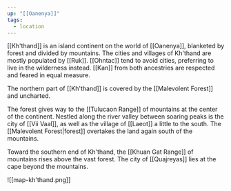 ```yaml
---
up: "[[Oanenya]]"
tags:
  - location
---
```

[[Kh'thand]] is an island continent on the world of [[Oanenya]], blanketed by forest and divided by mountains. The cities and villages of Kh'thand are mostly populated by [[Ruk]]. [[Ohntac]] tend to avoid cities, preferring to live in the wilderness instead. [[Kan]] from both ancestries are respected and feared in equal measure. 

The northern part of [[Kh'thand]] is covered by the [[Malevolent Forest]] and uncharted. 

The forest gives way to the [[Tulucaon Range]] of mountains at the center of the continent. Nestled along the river valley between soaring peaks is the city of [[Vii Vaal]], as well as the village of [[Laeot]] a little to the south. The [[Malevolent Forest|forest]] overtakes the land again south of the mountains. 

Toward the southern end of Kh'thand, the [[Khuan Gat Range]] of mountains rises above the vast forest. The city of [[Quajreyas]] lies at the cape beyond the mountains. 

![[map-kh'thand.png]] 
